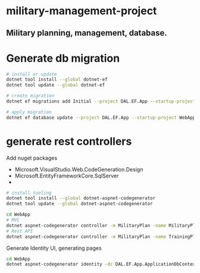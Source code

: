 # military-management-project

## Military planning, management, database.

# Generate db migration

~~~bash
# install or update
dotnet tool install --global dotnet-ef
dotnet tool update --global dotnet-ef

# create migration
dotnet ef migrations add Initial --project DAL.EF.App --startup-project WebApp --context ApplicationDbContext 

# apply migration
dotnet ef database update --project DAL.EF.App --startup-project WebApp --context ApplicationDbContext 
~~~


# generate rest controllers

Add nuget packages
- Microsoft.VisualStudio.Web.CodeGeneration.Design
- Microsoft.EntityFrameworkCore.SqlServer
-
~~~bash
# install tooling
dotnet tool install --global dotnet-aspnet-codegenerator
dotnet tool update --global dotnet-aspnet-codegenerator

cd WebApp
# MVC
dotnet aspnet-codegenerator controller -m MilitaryPlan -name MilitaryPlansController -outDir Controllers -dc ApplicationDbContext  -udl --referenceScriptLibraries -f
# Rest API
dotnet aspnet-codegenerator controller -m MilitaryPlan -name TrainingPlansController -outDir ApiControllers -api -dc ApplicationDbContext  -udl -f
~~~


Generate Identity UI, generating pages

~~~bash
cd WebApp
dotnet aspnet-codegenerator identity -dc DAL.EF.App.ApplicationDbContext --userClass AppUser -f
~~~
